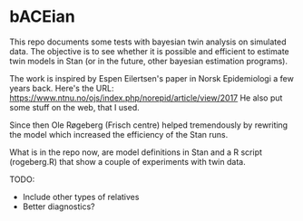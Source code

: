 # bACEian

This repo documents some tests with bayesian twin analysis on simulated data. The objective is to see whether it is possible and efficient to estimate twin models in Stan (or in the future, other bayesian estimation programs).

The work is inspired by Espen Eilertsen's paper in Norsk Epidemiologi a few years back. Here's the URL:
https://www.ntnu.no/ojs/index.php/norepid/article/view/2017 He also put some stuff on the web, that I used.

Since then Ole Røgeberg (Frisch centre) helped tremendously by rewriting the model which increased the efficiency of the Stan runs.

What is in the repo now, are model definitions in Stan and a R script (rogeberg.R) that show a couple of experiments with twin data.

TODO:
- Include other types of relatives
- Better diagnostics?

